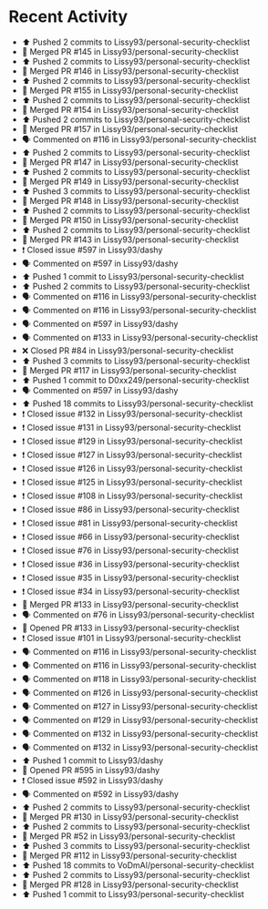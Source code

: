 # Recent Activity

* ⬆️ Pushed 2 commits to Lissy93/personal-security-checklist
* 🎉 Merged PR #145 in Lissy93/personal-security-checklist
* ⬆️ Pushed 2 commits to Lissy93/personal-security-checklist
* 🎉 Merged PR #146 in Lissy93/personal-security-checklist
* ⬆️ Pushed 2 commits to Lissy93/personal-security-checklist
* 🎉 Merged PR #155 in Lissy93/personal-security-checklist
* ⬆️ Pushed 2 commits to Lissy93/personal-security-checklist
* 🎉 Merged PR #154 in Lissy93/personal-security-checklist
* ⬆️ Pushed 2 commits to Lissy93/personal-security-checklist
* 🎉 Merged PR #157 in Lissy93/personal-security-checklist
* 🗣 Commented on #116 in Lissy93/personal-security-checklist
* ⬆️ Pushed 2 commits to Lissy93/personal-security-checklist
* 🎉 Merged PR #147 in Lissy93/personal-security-checklist
* ⬆️ Pushed 2 commits to Lissy93/personal-security-checklist
* 🎉 Merged PR #149 in Lissy93/personal-security-checklist
* ⬆️ Pushed 3 commits to Lissy93/personal-security-checklist
* 🎉 Merged PR #148 in Lissy93/personal-security-checklist
* ⬆️ Pushed 2 commits to Lissy93/personal-security-checklist
* 🎉 Merged PR #150 in Lissy93/personal-security-checklist
* ⬆️ Pushed 2 commits to Lissy93/personal-security-checklist
* 🎉 Merged PR #143 in Lissy93/personal-security-checklist
* ❗️ Closed issue #597 in Lissy93/dashy
* 🗣 Commented on #597 in Lissy93/dashy
* ⬆️ Pushed 1 commit to Lissy93/personal-security-checklist
* ⬆️ Pushed 2 commits to Lissy93/personal-security-checklist
* 🗣 Commented on #116 in Lissy93/personal-security-checklist
* 🗣 Commented on #116 in Lissy93/personal-security-checklist
* 🗣 Commented on #597 in Lissy93/dashy
* 🗣 Commented on #133 in Lissy93/personal-security-checklist
* ❌ Closed PR #84 in Lissy93/personal-security-checklist
* ⬆️ Pushed 3 commits to Lissy93/personal-security-checklist
* 🎉 Merged PR #117 in Lissy93/personal-security-checklist
* ⬆️ Pushed 1 commit to D0xx249/personal-security-checklist
* 🗣 Commented on #597 in Lissy93/dashy
* ⬆️ Pushed 18 commits to Lissy93/personal-security-checklist
* ❗️ Closed issue #132 in Lissy93/personal-security-checklist
* ❗️ Closed issue #131 in Lissy93/personal-security-checklist
* ❗️ Closed issue #129 in Lissy93/personal-security-checklist
* ❗️ Closed issue #127 in Lissy93/personal-security-checklist
* ❗️ Closed issue #126 in Lissy93/personal-security-checklist
* ❗️ Closed issue #125 in Lissy93/personal-security-checklist
* ❗️ Closed issue #108 in Lissy93/personal-security-checklist
* ❗️ Closed issue #86 in Lissy93/personal-security-checklist
* ❗️ Closed issue #81 in Lissy93/personal-security-checklist
* ❗️ Closed issue #66 in Lissy93/personal-security-checklist
* ❗️ Closed issue #76 in Lissy93/personal-security-checklist
* ❗️ Closed issue #36 in Lissy93/personal-security-checklist
* ❗️ Closed issue #35 in Lissy93/personal-security-checklist
* ❗️ Closed issue #34 in Lissy93/personal-security-checklist
* 🎉 Merged PR #133 in Lissy93/personal-security-checklist
* 🗣 Commented on #76 in Lissy93/personal-security-checklist
* 💪 Opened PR #133 in Lissy93/personal-security-checklist
* ❗️ Closed issue #101 in Lissy93/personal-security-checklist
* 🗣 Commented on #116 in Lissy93/personal-security-checklist
* 🗣 Commented on #116 in Lissy93/personal-security-checklist
* 🗣 Commented on #118 in Lissy93/personal-security-checklist
* 🗣 Commented on #126 in Lissy93/personal-security-checklist
* 🗣 Commented on #127 in Lissy93/personal-security-checklist
* 🗣 Commented on #129 in Lissy93/personal-security-checklist
* 🗣 Commented on #132 in Lissy93/personal-security-checklist
* 🗣 Commented on #132 in Lissy93/personal-security-checklist
* ⬆️ Pushed 1 commit to Lissy93/dashy
* 💪 Opened PR #595 in Lissy93/dashy
* ❗️ Closed issue #592 in Lissy93/dashy
* 🗣 Commented on #592 in Lissy93/dashy
* ⬆️ Pushed 2 commits to Lissy93/personal-security-checklist
* 🎉 Merged PR #130 in Lissy93/personal-security-checklist
* ⬆️ Pushed 2 commits to Lissy93/personal-security-checklist
* 🎉 Merged PR #52 in Lissy93/personal-security-checklist
* ⬆️ Pushed 3 commits to Lissy93/personal-security-checklist
* 🎉 Merged PR #112 in Lissy93/personal-security-checklist
* ⬆️ Pushed 18 commits to VoDmAl/personal-security-checklist
* ⬆️ Pushed 2 commits to Lissy93/personal-security-checklist
* 🎉 Merged PR #128 in Lissy93/personal-security-checklist
* ⬆️ Pushed 1 commit to Lissy93/personal-security-checklist

